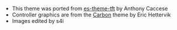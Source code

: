 - This theme was ported from [es-theme-tft](https://github.com/anthonycaccese/es-theme-tft) by Anthony Caccese
- Controller graphics are from the [Carbon](https://github.com/RetroPie/es-theme-carbon/) theme by Eric Hettervik
- Images edited by s4i
